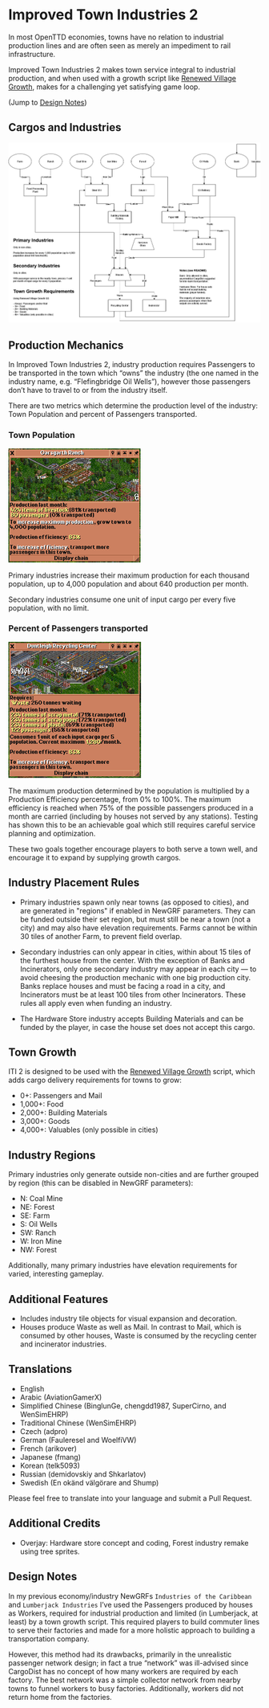 # Improved Town Industries 2

In most OpenTTD economies, towns have no relation to industrial production lines and are often seen as merely an impediment to rail infrastructure.

Improved Town Industries 2 makes town service integral to industrial production, and when used with a growth script like [Renewed Village Growth](https://github.com/F1rrel/RenewedVillageGrowth), makes for a challenging yet satisfying game loop.

(Jump to [Design Notes](#design-notes))

## Cargos and Industries

![cargo_flowchart](docs/ITI2_diagram.png)

## Production Mechanics

In Improved Town Industries 2, industry production requires Passengers to be transported in the town which “owns” the industry (the one named in the industry name, e.g. “Flefingbridge Oil Wells”), however those passengers don’t have to travel to or from the industry itself.

There are two metrics which determine the production level of the industry: Town Population and percent of Passengers transported.

### Town Population

![primary](docs/primary.png)

Primary industries increase their maximum production for each thousand population, up to 4,000 population and about 640 production per month.

Secondary industries consume one unit of input cargo per every five population, with no limit.

### Percent of Passengers transported

![secondary](docs/secondary.png)

The maximum production determined by the population is multiplied by a Production Efficiency percentage, from 0% to 100%. The maximum efficiency is reached when 75% of the possible passengers produced in a month are carried (including by houses not served by any stations). Testing has shown this to be an achievable goal which still requires careful service planning and optimization.

These two goals together encourage players to both serve a town well, and encourage it to expand by supplying growth cargos.

## Industry Placement Rules

* Primary industries spawn only near towns (as opposed to cities), and are generated in "regions" if enabled in NewGRF parameters. They can be funded outside their set region, but must still be near a town (not a city) and may also have elevation requirements. Farms cannot be within 30 tiles of another Farm, to prevent field overlap.

* Secondary industries can only appear in cities, within about 15 tiles of the furthest house from the center. With the exception of Banks and Incinerators, only one secondary industry may appear in each city — to avoid cheesing the production mechanic with one big production city. Banks replace houses and must be facing a road in a city, and Incinerators must be at least 100 tiles from other Incinerators. These rules all apply even when funding an industry.

* The Hardware Store industry accepts Building Materials and can be funded by the player, in case the house set does not accept this cargo.

## Town Growth

ITI 2 is designed to be used with the [Renewed Village Growth](https://github.com/F1rrel/RenewedVillageGrowth) script, which adds cargo delivery requirements for towns to grow:
* 0+: Passengers and Mail
* 1,000+: Food
* 2,000+: Building Materials
* 3,000+: Goods
* 4,000+: Valuables (only possible in cities)

## Industry Regions

Primary industries only generate outside non-cities and are further grouped by region (this can be disabled in NewGRF parameters):
* N: Coal Mine
* NE: Forest
* SE: Farm
* S: Oil Wells
* SW: Ranch
* W: Iron Mine
* NW: Forest

Additionally, many primary industries have elevation requirements for varied, interesting gameplay.

## Additional Features

* Includes industry tile objects for visual expansion and decoration.
* Houses produce Waste as well as Mail. In contrast to Mail, which is consumed by other houses, Waste is consumed by the recycling center and incinerator industries.

## Translations

* English
* Arabic (AviationGamerX)
* Simplified Chinese (BinglunGe, chengdd1987, SuperCirno, and WenSimEHRP)
* Traditional Chinese (WenSimEHRP)
* Czech (adpro)
* German (Fauleresel and WoelfiVW)
* French (arikover)
* Japanese (fmang)
* Korean (telk5093)
* Russian (demidovskiy and Shkarlatov)
* Swedish (En okänd välgörare and Shump)

Please feel free to translate into your language and submit a Pull Request.

## Additional Credits

* Overjay: Hardware store concept and coding, Forest industry remake using tree sprites.

## Design Notes

In my previous economy/industry NewGRFs `Industries of the Caribbean` and `Lumberjack Industries` I’ve used the Passengers produced by houses as Workers, required for industrial production and limited (in Lumberjack, at least) by a town growth script. This required players to build commuter lines to serve their factories and made for a more holistic approach to building a transportation company.

However, this method had its drawbacks, primarily in the unrealistic passenger network design; in fact a true “network” was ill-advised since CargoDist has no concept of how many workers are required by each factory. The best network was a simple collector network from nearby towns to funnel workers to busy factories. Additionally, workers did not return home from the factories.
